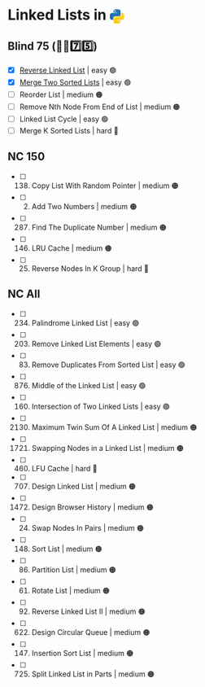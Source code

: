 # Linked Lists in <img src="../../assets/pythonLogo.png" alt="Python logo" style="height: 1em; vertical-align: sub;">


## Blind 75 (🧑‍🦯7️⃣5️⃣)
- [x] [Reverse Linked List](0206_reverseLinkedList.ipynb) | easy 🟢 
- [x] [Merge Two Sorted Lists](0021_mergeTwoSortedLists.ipynb) | easy 🟢 
- [ ] Reorder List | medium 🟠
- [ ] Remove Nth Node From End of List | medium 🟠
- [ ] Linked List Cycle | easy 🟢 	
- [ ] Merge K Sorted Lists | hard 🔴

## NC 150
- [ ] 138. Copy List With Random Pointer | medium 🟠	
- [ ] 2. Add Two Numbers | medium 🟠
- [ ] 287. Find The Duplicate Number | medium 🟠
- [ ] 146. LRU Cache | medium 🟠
- [ ] 25. Reverse Nodes In K Group | hard 🔴

## NC All
- [ ] 234. Palindrome Linked List | easy 🟢 
- [ ] 203. Remove Linked List Elements | easy 🟢 
- [ ] 83. Remove Duplicates From Sorted List | easy 🟢 
- [ ] 876. Middle of the Linked List | easy 🟢 
- [ ] 160. Intersection of Two Linked Lists | easy 🟢 
- [ ] 2130. Maximum Twin Sum Of A Linked List | medium 🟠
- [ ] 1721. Swapping Nodes in a Linked List	 | medium 🟠
- [ ] 460. LFU Cache | hard 🔴
- [ ] 707. Design Linked List | medium 🟠
- [ ] 1472. Design Browser History | medium 🟠
- [ ] 24. Swap Nodes In Pairs | medium 🟠
- [ ] 148. Sort List | medium 🟠
- [ ] 86. Partition List | medium 🟠
- [ ] 61. Rotate List | medium 🟠
- [ ] 92. Reverse Linked List II | medium 🟠
- [ ] 622. Design Circular Queue | medium 🟠
- [ ] 147. Insertion Sort List | medium 🟠
- [ ] 725. Split Linked List in Parts | medium 🟠